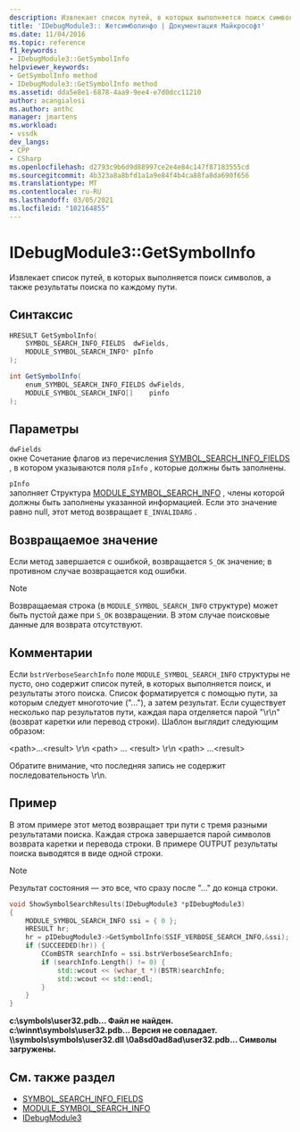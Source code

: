 ```yaml
---
description: Извлекает список путей, в которых выполняется поиск символов, а также результаты поиска по каждому пути.
title: 'IDebugModule3:: Жетсимболинфо | Документация Майкрософт'
ms.date: 11/04/2016
ms.topic: reference
f1_keywords:
- IDebugModule3::GetSymbolInfo
helpviewer_keywords:
- GetSymbolInfo method
- IDebugModule3::GetSymbolInfo method
ms.assetid: dda5e8e1-6878-4aa9-9ee4-e7d0dcc11210
author: acangialosi
ms.author: anthc
manager: jmartens
ms.workload:
- vssdk
dev_langs:
- CPP
- CSharp
ms.openlocfilehash: d2793c9b6d9d88997ce2e4e84c147f87183555cd
ms.sourcegitcommit: 4b323a8a8bfd1a1a9e84f4b4ca88fa8da690f656
ms.translationtype: MT
ms.contentlocale: ru-RU
ms.lasthandoff: 03/05/2021
ms.locfileid: "102164855"
---
```

# <a name="idebugmodule3getsymbolinfo"></a>IDebugModule3::GetSymbolInfo
Извлекает список путей, в которых выполняется поиск символов, а также результаты поиска по каждому пути.

## <a name="syntax"></a>Синтаксис

```cpp
HRESULT GetSymbolInfo(
    SYMBOL_SEARCH_INFO_FIELDS  dwFields,
    MODULE_SYMBOL_SEARCH_INFO* pInfo
);
```

```csharp
int GetSymbolInfo(
    enum_SYMBOL_SEARCH_INFO_FIELDS dwFields,
    MODULE_SYMBOL_SEARCH_INFO[]    pinfo
);
```

## <a name="parameters"></a>Параметры
`dwFields`\
окне Сочетание флагов из перечисления [SYMBOL_SEARCH_INFO_FIELDS](../../../extensibility/debugger/reference/symbol-search-info-fields.md) , в котором указываются поля `pInfo` , которые должны быть заполнены.

`pInfo`\
заполняет Структура [MODULE_SYMBOL_SEARCH_INFO](../../../extensibility/debugger/reference/module-symbol-search-info.md) , члены которой должны быть заполнены указанной информацией. Если это значение равно null, этот метод возвращает `E_INVALIDARG` .

## <a name="return-value"></a>Возвращаемое значение
Если метод завершается с ошибкой, возвращается `S_OK` значение; в противном случае возвращается код ошибки.

> [!NOTE]
> Возвращаемая строка (в `MODULE_SYMBOL_SEARCH_INFO` структуре) может быть пустой даже при `S_OK` возвращении. В этом случае поисковые данные для возврата отсутствуют.

## <a name="remarks"></a>Комментарии
Если `bstrVerboseSearchInfo` поле `MODULE_SYMBOL_SEARCH_INFO` структуры не пусто, оно содержит список путей, в которых выполняется поиск, и результаты этого поиска. Список форматируется с помощью пути, за которым следует многоточие ("..."), а затем результат. Если существует несколько пар результатов пути, каждая пара отделяется парой "\r\n" (возврат каретки или перевод строки). Шаблон выглядит следующим образом:

\<path>...\<result> \r\n \<path> ... \<result> \r\n \<path> ...\<result>

Обратите внимание, что последняя запись не содержит последовательность \r\n.

## <a name="example"></a>Пример
В этом примере этот метод возвращает три пути с тремя разными результатами поиска. Каждая строка завершается парой символов возврата каретки и перевода строки. В примере OUTPUT результаты поиска выводятся в виде одной строки.

> [!NOTE]
> Результат состояния — это все, что сразу после "..." до конца строки.

```cpp
void ShowSymbolSearchResults(IDebugModule3 *pIDebugModule3)
{
    MODULE_SYMBOL_SEARCH_INFO ssi = { 0 };
    HRESULT hr;
    hr = pIDebugModule3->GetSymbolInfo(SSIF_VERBOSE_SEARCH_INFO,&ssi);
    if (SUCCEEDED(hr)) {
        CComBSTR searchInfo = ssi.bstrVerboseSearchInfo;
        if (searchInfo.Length() != 0) {
            std::wcout << (wchar_t *)(BSTR)searchInfo;
            std::wcout << std::endl;
        }
    }
}
```

**c:\symbols\user32.pdb... Файл не найден.** 
 **c:\winnt\symbols\user32.pdb... Версия не совпадает.** 
 **\\\symbols\symbols\user32.dll \0a8sd0ad8ad\user32.pdb... Символы загружены.**

## <a name="see-also"></a>См. также раздел

- [SYMBOL_SEARCH_INFO_FIELDS](../../../extensibility/debugger/reference/symbol-search-info-fields.md)
- [MODULE_SYMBOL_SEARCH_INFO](../../../extensibility/debugger/reference/module-symbol-search-info.md)
- [IDebugModule3](../../../extensibility/debugger/reference/idebugmodule3.md)
